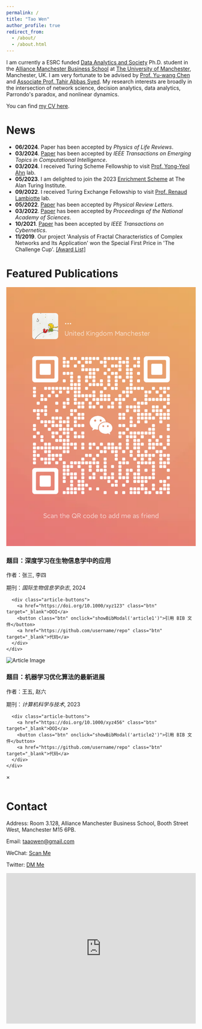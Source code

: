 ```yaml
---
permalink: /
title: "Tao Wen"
author_profile: true
redirect_from: 
  - /about/
  - /about.html
---
```



I am currently a ESRC funded [Data Analytics and Society](https://datacdt.org/) Ph.D. student in the [Alliance Manchester Business School](https://www.alliancembs.manchester.ac.uk/) at [The University of Manchester](https://www.manchester.ac.uk/), Manchester, UK. I am very fortunate to be advised by [Prof. Yu-wang Chen](https://www.research.manchester.ac.uk/portal/yu-wang.chen.html) and [Associate Prof. Tahir Abbas Syed](https://www.research.manchester.ac.uk/portal/tahirabbas.syed.html). My research interests are broadly in the intersection of network science, decision analytics, data analytics, Parrondo's paradox, and nonlinear dynamics.

You can find [my CV here](../assets/CV_TaoWEN.pdf).


News
======

- **06/2024**. Paper has been accepted by *Physics of Life Reviews*.
- **03/2024**. [Paper](https://ieeexplore.ieee.org/abstract/document/10473174) has been accepted by *IEEE Transactions on Emerging Topics in Computational Intelligence*.
- **03/2024**. I received Turing Scheme Fellowship to visit [Prof. Yong-Yeol Ahn](https://yongyeol.com/) lab.
- **05/2023**. I am delighted to join the 2023 [Enrichment Scheme](https://www.turing.ac.uk/work-turing/studentships/enrichment) at The Alan Turing Institute.
- **09/2022**. I received Turing Exchange Fellowship to visit [Prof. Renaud Lambiotte](https://www.maths.ox.ac.uk/people/renaud.lambiotte) lab.
- **05/2022**. [Paper](https://journals.aps.org/prl/abstract/10.1103/PhysRevLett.128.218101) has been accepted by *Physical Review Letters*.
- **03/2022**. [Paper](https://www.pnas.org/doi/abs/10.1073/pnas.2115145119) has been accepted by *Proceedings of the National Academy of Sciences*.
- **10/2021**. [Paper](https://ieeexplore.ieee.org/document/9619865) has been accepted by *IEEE Transactions on Cybernetics*.
- **11/2019**. Our project 'Analysis of Fractal Characteristics of Complex Networks and Its Application' won the Special First Price in 'The Challenge Cup'. [\[Award List\]](https://www.tiaozhanbei.net/article/15729/)


Featured Publications
======
<div class="article-list">

  <div class="article-item">
    <div class="article-image-container">
      <img src="/assets/TaoWeChat.png" alt="Article Image" class="article-image">
    </div>
    <div class="article-details">
      <h3>题目：深度学习在生物信息学中的应用</h3>
      <p>作者：张三, 李四</p>
      <p>期刊：<em>国际生物信息学杂志</em>, 2024</p>
      
      <div class="article-buttons">
        <a href="https://doi.org/10.1000/xyz123" class="btn" target="_blank">DOI</a>
        <button class="btn" onclick="showBibModal('article1')">引用 BIB 文件</button>
        <a href="https://github.com/username/repo" class="btn" target="_blank">代码</a>
      </div>
    </div>
  </div>

  <div class="article-item">
    <div class="article-image-container">
      <img src="/images/article2.jpg" alt="Article Image" class="article-image">
    </div>
    <div class="article-details">
      <h3>题目：机器学习优化算法的最新进展</h3>
      <p>作者：王五, 赵六</p>
      <p>期刊：<em>计算机科学与技术</em>, 2023</p>
      
      <div class="article-buttons">
        <a href="https://doi.org/10.1000/xyz456" class="btn" target="_blank">DOI</a>
        <button class="btn" onclick="showBibModal('article2')">引用 BIB 文件</button>
        <a href="https://github.com/username/repo" class="btn" target="_blank">代码</a>
      </div>
    </div>
  </div>

</div>

<!-- BIB Modal -->
<div id="bibModal" class="modal">
  <div class="modal-content">
    <span class="close" onclick="closeBibModal()">&times;</span>
    <pre id="bibContent"></pre>
  </div>
</div>


Contact
======

Address: Room 3.128, Alliance Manchester Business School, Booth Street West, Manchester M15 6PB.

Email: [taaowen@gmail.com](mailto:taaowen@gmail.com)

WeChat: [Scan Me](/assets/TaoWeChat.png)

Twitter: [DM Me](https://x.com/TaoWen41247154)

<div style="width: 100%; height: 400px;">
  <iframe 
    src="https://www.google.com/maps/embed?pb=!1m18!1m12!1m3!1d2375.0599783424846!2d-2.23949742233841!3d53.4673881656587!2m3!1f0!2f0!3f0!3m2!1i1024!2i768!4f13.1!3m3!1m2!1s0x487bb1ed5c9e3e1f%3A0xf49d1dba93bac80b!2sAlliance%20Manchester%20Business%20School!5e0!3m2!1sen!2suk!4v1721769496681!5m2!1sen!2suk" 
    width="100%" 
    height="100%" 
    frameborder="0" 
    style="border:0;" 
    allowfullscreen="" 
    aria-hidden="false" 
    tabindex="0">
  </iframe>
</div>
